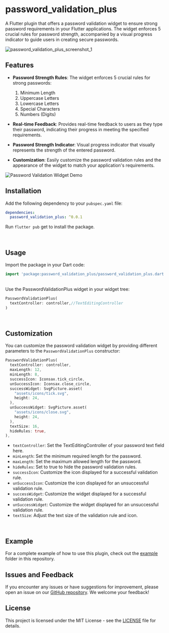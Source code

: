 # password_validation_plus

A Flutter plugin that offers a password validation widget to ensure strong password requirements in your Flutter applications. The widget enforces 5 crucial rules for password strength, accompanied by a visual progress indicator to guide users in creating secure passwords.

![password_validation_plus_screenshot_1](https://github.com/nishalsehan/password_validation_plus/assets/44578204/3076bde8-94af-4afa-a22b-74e983db23b0)

## Features

- **Password Strength Rules**: The widget enforces 5 crucial rules for strong passwords:
  1. Minimum Length
  2. Uppercase Letters
  3. Lowercase Letters
  4. Special Characters
  5. Numbers (Digits)
  
- **Real-time Feedback**: Provides real-time feedback to users as they type their password, indicating their progress in meeting the specified requirements.

- **Password Strength Indicator**: Visual progress indicator that visually represents the strength of the entered password.

- **Customization**: Easily customize the password validation rules and the appearance of the widget to match your application's requirements.

![Password Validation Widget Demo](https://github.com/nishalsehan/password_validation_plus/assets/44578204/69cc3675-98c5-46fd-9517-d6fd8e1f4827)

## Installation

Add the following dependency to your `pubspec.yaml` file:

```yaml
dependencies:
  password_validation_plus: ^0.0.1
```

Run `flutter pub` get to install the package.

</br>

## Usage

Import the package in your Dart code:

```dart
import 'package:password_validation_plus/password_validation_plus.dart';
```
<br>
Use the PasswordValidationPlus widget in your widget tree:

```dart
PasswordValidationPlus(
  textController: controller,//TextEditingController
)
```
</br>

## Customization

You can customize the password validation widget by providing different parameters to the `PasswordValidationPlus` constructor:

```dart
PasswordValidationPlus(
  textController: controller,
  maxLength: 12,
  minLength: 8,
  successIcon: Iconsax.tick_circle,
  unSuccessIcon: Iconsax.close_circle,
  successWidget: SvgPicture.asset(
    "assets/icons/tick.svg",
    height: 24,
  ),
  unSuccessWidget: SvgPicture.asset(
    "assets/icons/close.svg",
    height: 24,
  ),
  textSize: 16,
  hideRules: true,
),
```

- `textController`: Set the TextEditingController of your password text field here.
- `minLength`: Set the minimum required length for the password.
- `maxLength`: Set the maximum allowed length for the password.
- `hideRules`: Set to true to hide the password validation rules.
- `successIcon`: Customize the icon displayed for a successful validation rule.
- `unSuccessIcon`: Customize the icon displayed for an unsuccessful validation rule.
- `successWidget`: Customize the widget displayed for a successful validation rule.
- `unSuccessWidget`: Customize the widget displayed for an unsuccessful validation rule.
- `textSize`: Adjust the text size of the validation rule and icon.
<br>

## Example

For a complete example of how to use this plugin, check out the [example](https://github.com/nishalsehan/password_validation_plus/tree/main/example) folder in this repository.
</br>

## Issues and Feedback

If you encounter any issues or have suggestions for improvement, please open an issue on our [GitHub repository](https://github.com/nishalsehan/password_validation_plus/issues). We welcome your feedback!
</br>

## License

This project is licensed under the MIT License - see the [LICENSE](https://github.com/nishalsehan/password_validation_plus/blob/main/LICENSE) file for details.
